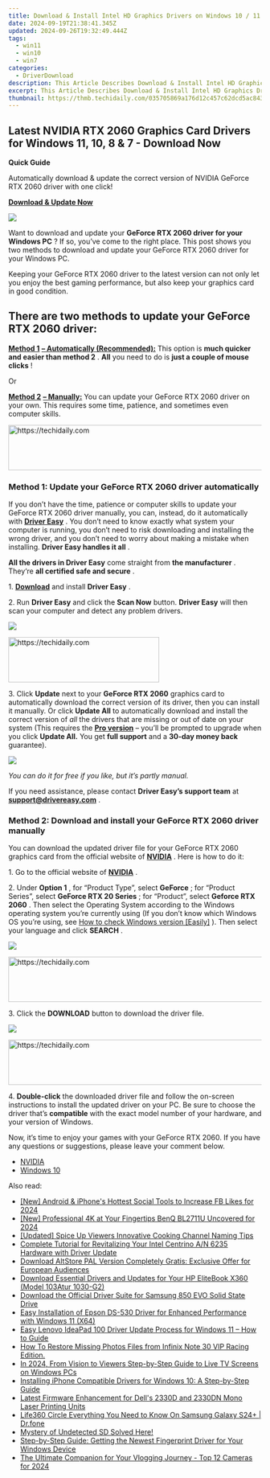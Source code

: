 ```yaml
---
title: Download & Install Intel HD Graphics Drivers on Windows 10 / 11
date: 2024-09-19T21:38:41.345Z
updated: 2024-09-26T19:32:49.444Z
tags:
  - win11
  - win10
  - win7
categories:
  - DriverDownload
description: This Article Describes Download & Install Intel HD Graphics Drivers on Windows 10 / 11
excerpt: This Article Describes Download & Install Intel HD Graphics Drivers on Windows 10 / 11
thumbnail: https://thmb.techidaily.com/035705869a176d12c457c62dcd5ac8433382a242da2e6ee8d5c9aeccc24af52d.jpg
---
```


## Latest NVIDIA RTX 2060 Graphics Card Drivers for Windows 11, 10, 8 & 7 - Download Now

**Quick Guide**

 Automatically download & update the correct version of NVIDIA GeForce RTX 2060 driver with one click!

[**Download & Update Now**](https://tools.techidaily.com/drivereasy/download/)

![](https://images.drivereasy.com/wp-content/uploads/2019/03/image-69.png)

 Want to download and update your **GeForce RTX 2060 driver for your Windows PC** ? If so, you’ve come to the right place. This post shows you two methods to download and update your GeForce RTX 2060 driver for your Windows PC.

 Keeping your GeForce RTX 2060 driver to the latest version can not only let you enjoy the best gaming performance, but also keep your graphics card in good condition.

## **There are two methods to update your GeForce RTX 2060 driver:**

**[Method 1](https://tools.techidaily.com/drivereasy/download/)** [](https://tools.techidaily.com/drivereasy/download/) **[– Automatically (Recommended):](https://tools.techidaily.com/drivereasy/download/)**  This option is **much quicker and easier than method 2** . **All** you need to do is **just a couple of mouse clicks** !

Or

**[Method 2](https://tools.techidaily.com/drivereasy/download/)** [](https://tools.techidaily.com/drivereasy/download/) **[– Manually:](https://tools.techidaily.com/drivereasy/download/)**  You can update your GeForce RTX 2060 driver on your own. This requires some time, patience, and sometimes even computer skills.

<!-- affiliate ads begin -->
<a href="https://unicoeye.pxf.io/c/5597632/2134248/18498" target="_top" id="2134248">
  <img src="//a.impactradius-go.com/display-ad/18498-2134248" border="0" alt="https://techidaily.com" width="728" height="90"/>
</a>
<img height="0" width="0" src="https://unicoeye.pxf.io/i/5597632/2134248/18498" style="position:absolute;visibility:hidden;" border="0" />
<!-- affiliate ads end -->

### Method 1: Update your GeForce RTX 2060 driver automatically

 If you don’t have the time, patience or computer skills to update your GeForce RTX 2060 driver manually, you can, instead, do it automatically with **[Driver Easy](https://tools.techidaily.com/drivereasy/download/)**  . You don’t need to know exactly what system your computer is running, you don’t need to risk downloading and installing the wrong driver, and you don’t need to worry about making a mistake when installing. **Driver Easy handles it all** .

**All the drivers in Driver Easy** come straight from **the manufacturer** . They‘re **all certified safe and secure** .

 1\. **[Download](https://tools.techidaily.com/drivereasy/download/)**  and install **Driver Easy** .

 2\. Run **Driver Easy** and click the **Scan Now** button. **Driver Easy** will then scan your computer and detect any problem drivers.

![](https://images.drivereasy.com/wp-content/uploads/2019/03/image-84.png)

<!-- affiliate ads begin -->
<a href="https://aligracehair.sjv.io/c/5597632/1896555/19272" target="_top" id="1896555">
  <img src="//a.impactradius-go.com/display-ad/19272-1896555" border="0" alt="https://techidaily.com" width="300" height="90"/>
</a>
<img height="0" width="0" src="https://aligracehair.sjv.io/i/5597632/1896555/19272" style="position:absolute;visibility:hidden;" border="0" />
<!-- affiliate ads end -->

 3\. Click **Update** next to your **GeForce RTX 2060** graphics card to automatically download the correct version of its driver, then you can install it manually. Or click **Update All** to automatically download and install the correct version of _all_ the drivers that are missing or out of date on your system (This requires the **[Pro version](https://tools.techidaily.com/drivereasy/download/)**  – you’ll be prompted to upgrade when you click **Update All.**  You get **full support** and a **30-day money back** guarantee).

![](https://images.drivereasy.com/wp-content/uploads/2019/03/image-85.png)

_You can do it for free if you like, but it’s partly manual._

 If you need assistance, please contact **Driver Easy’s support team** at **[support@drivereasy.com](https://tools.techidaily.com/drivereasy/download/)**  .

### Method 2: Download and install your GeForce RTX 2060 driver manually

 You can download the updated driver file for your GeForce RTX 2060 graphics card from the official website of **[NVIDIA](https://tools.techidaily.com/drivereasy/download/)**  . Here is how to do it:

 1\. Go to the official website of **[NVIDIA](https://tools.techidaily.com/drivereasy/download/)**  .

 2\. Under **Option 1** , for “Product Type”, select **GeForce** ; for “Product Series”, select **GeForce RTX 20 Series** ; for “Product”, select **Geforce RTX 2060** . Then select the Operating System according to the Windows operating system you’re currently using (If you don’t know which Windows OS you’re using, see [ How to check Windows version \[Easily\]](https://tools.techidaily.com/drivereasy/download/) ). Then select your language and click **SEARCH** .

![](https://images.drivereasy.com/wp-content/uploads/2019/03/image-90.png)

<!-- affiliate ads begin -->
<a href="https://appsumo.8odi.net/c/5597632/2068412/7443" target="_top" id="2068412">
  <img src="//a.impactradius-go.com/display-ad/7443-2068412" border="0" alt="https://techidaily.com" width="728" height="90"/>
</a>
<img height="0" width="0" src="https://appsumo.8odi.net/i/5597632/2068412/7443" style="position:absolute;visibility:hidden;" border="0" />
<!-- affiliate ads end -->

 3\. Click the **DOWNLOAD** button to download the driver file.

![](https://images.drivereasy.com/wp-content/uploads/2019/03/image-91.png)

<!-- affiliate ads begin -->
<a href="https://ephamedtechinc.pxf.io/c/5597632/2139322/26400" target="_top" id="2139322">
  <img src="//a.impactradius-go.com/display-ad/26400-2139322" border="0" alt="https://techidaily.com" width="728" height="90"/>
</a>
<img height="0" width="0" src="https://ephamedtechinc.pxf.io/i/5597632/2139322/26400" style="position:absolute;visibility:hidden;" border="0" />
<!-- affiliate ads end -->

 4\. **Double-click** the downloaded driver file and follow the on-screen instructions to install the updated driver on your PC. Be sure to choose the driver that’s **compatible** with the exact model number of your hardware, and your version of Windows.

 Now, it’s time to enjoy your games with your GeForce RTX 2060\. If you have any questions or suggestions, please leave your comment below.

* [NVIDIA](https://tools.techidaily.com/drivereasy/download/)
* [Windows 10](https://tools.techidaily.com/drivereasy/download/)

<ins class="adsbygoogle"
     style="display:block"
     data-ad-format="autorelaxed"
     data-ad-client="ca-pub-7571918770474297"
     data-ad-slot="1223367746"></ins>

<ins class="adsbygoogle"
     style="display:block"
     data-ad-client="ca-pub-7571918770474297"
     data-ad-slot="8358498916"
     data-ad-format="auto"
     data-full-width-responsive="true"></ins>

<span class="atpl-alsoreadstyle">Also read:</span>
<div><ul>
<li><a href="https://facebook-video-recording.techidaily.com/new-android-and-iphones-hottest-social-tools-to-increase-fb-likes-for-2024/"><u>[New] Android & iPhone's Hottest Social Tools to Increase FB Likes for 2024</u></a></li>
<li><a href="https://fox-direct.techidaily.com/new-professional-4k-at-your-fingertips-benq-bl2711u-uncovered-for-2024/"><u>[New] Professional 4K at Your Fingertips BenQ BL2711U Uncovered for 2024</u></a></li>
<li><a href="https://facebook-video-share.techidaily.com/updated-spice-up-viewers-innovative-cooking-channel-naming-tips/"><u>[Updated] Spice Up Viewers Innovative Cooking Channel Naming Tips</u></a></li>
<li><a href="https://driver-download.techidaily.com/complete-tutorial-for-revitalizing-your-intel-centrino-an-6235-hardware-with-driver-update/"><u>Complete Tutorial for Revitalizing Your Intel Centrino A/N 6235 Hardware with Driver Update</u></a></li>
<li><a href="https://os-tips.techidaily.com/download-altstore-pal-version-completely-gratis-exclusive-offer-for-european-audiences/"><u>Download AltStore PAL Version Completely Gratis: Exclusive Offer for European Audiences</u></a></li>
<li><a href="https://driver-download.techidaily.com/download-essential-drivers-and-updates-for-your-hp-elitebook-x360-model-103atur-1030-g2/"><u>Download Essential Drivers and Updates for Your HP EliteBook X360 (Model 103Atur 1030-G2)</u></a></li>
<li><a href="https://driver-download.techidaily.com/download-the-official-driver-suite-for-samsung-850-evo-solid-state-drive/"><u>Download the Official Driver Suite for Samsung 850 EVO Solid State Drive</u></a></li>
<li><a href="https://driver-download.techidaily.com/easy-installation-of-epson-ds-530-driver-for-enhanced-performance-with-windows-11-x64/"><u>Easy Installation of Epson DS-530 Driver for Enhanced Performance with Windows 11 (X64)</u></a></li>
<li><a href="https://driver-download.techidaily.com/easy-lenovo-ideapad-100-driver-update-process-for-windows-11-how-to-guide/"><u>Easy Lenovo IdeaPad 100 Driver Update Process for Windows 11 – How to Guide</u></a></li>
<li><a href="https://blog-min.techidaily.com/how-to-restore-missing-photos-files-from-infinix-note-30-vip-racing-edition-by-fonelab-android-recover-photos/"><u>How To Restore Missing Photos Files from Infinix Note 30 VIP Racing Edition.</u></a></li>
<li><a href="https://digital-screen-recording.techidaily.com/in-2024-from-vision-to-viewers-step-by-step-guide-to-live-tv-screens-on-windows-pcs/"><u>In 2024, From Vision to Viewers Step-by-Step Guide to Live TV Screens on Windows PCs</u></a></li>
<li><a href="https://driver-download.techidaily.com/installing-iphone-compatible-drivers-for-windows-10-a-step-by-step-guide/"><u>Installing iPhone Compatible Drivers for Windows 10: A Step-by-Step Guide</u></a></li>
<li><a href="https://driver-download.techidaily.com/latest-firmware-enhancement-for-dells-2330d-and-2330dn-mono-laser-printing-units/"><u>Latest Firmware Enhancement for Dell's 2330D and 2330DN Mono Laser Printing Units</u></a></li>
<li><a href="https://fake-location.techidaily.com/life360-circle-everything-you-need-to-know-on-samsung-galaxy-s24plus-drfone-by-drfone-virtual-android/"><u>Life360 Circle Everything You Need to Know On Samsung Galaxy S24+ | Dr.fone</u></a></li>
<li><a href="https://common-error.techidaily.com/1723211675583-mystery-of-undetected-sd-solved-here/"><u>Mystery of Undetected SD Solved Here!</u></a></li>
<li><a href="https://driver-download.techidaily.com/step-by-step-guide-getting-the-newest-fingerprint-driver-for-your-windows-device/"><u>Step-by-Step Guide: Getting the Newest Fingerprint Driver for Your Windows Device</u></a></li>
<li><a href="https://facebook-video-share.techidaily.com/the-ultimate-companion-for-your-vlogging-journey-top-12-cameras-for-2024/"><u>The Ultimate Companion for Your Vlogging Journey - Top 12 Cameras for 2024</u></a></li>
</ul></div>

